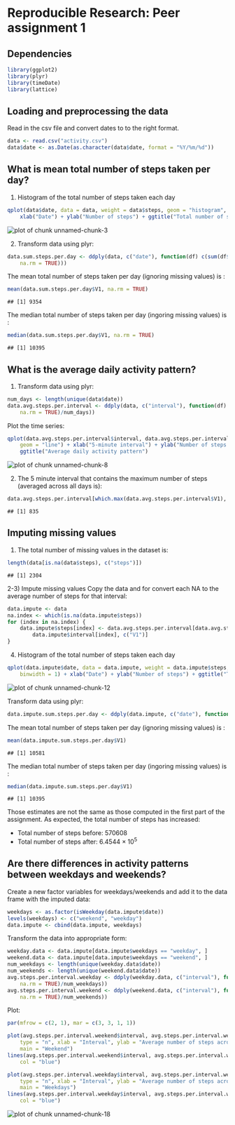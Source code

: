 Reproducible Research: Peer assignment 1
========================================================

## Dependencies

```r
library(ggplot2)
library(plyr)
library(timeDate)
library(lattice)
```


## Loading and preprocessing the data

Read in the csv file and convert dates to to the right format.

```r
data <- read.csv("activity.csv")
data$date <- as.Date(as.character(data$date, format = "%Y/%m/%d"))
```


## What is mean total number of steps taken per day?

1) Histogram of the total number of steps taken each day

```r
qplot(data$date, data = data, weight = data$steps, geom = "histogram", binwidth = 1) + 
    xlab("Date") + ylab("Number of steps") + ggtitle("Total number of steps per day")
```

![plot of chunk unnamed-chunk-3](figure/unnamed-chunk-3.png) 


2) Transform data using plyr:

```r
data.sum.steps.per.day <- ddply(data, c("date"), function(df) c(sum(df$steps, 
    na.rm = TRUE)))
```


The mean total number of steps taken per day (ignoring missing values) is :

```r
mean(data.sum.steps.per.day$V1, na.rm = TRUE)
```

```
## [1] 9354
```

The median total number of steps taken per day (ingoring missing values) is : 

```r
median(data.sum.steps.per.day$V1, na.rm = TRUE)
```

```
## [1] 10395
```


## What is the average daily activity pattern?

1) Transform data using plyr:

```r
num_days <- length(unique(data$date))
data.avg.steps.per.interval <- ddply(data, c("interval"), function(df) c(sum(df$steps, 
    na.rm = TRUE)/num_days))
```


Plot the time series:

```r
qplot(data.avg.steps.per.interval$interval, data.avg.steps.per.interval$V1, 
    geom = "line") + xlab("5-minute interval") + ylab("Number of steps averaged across all days") + 
    ggtitle("Average daily activity pattern")
```

![plot of chunk unnamed-chunk-8](figure/unnamed-chunk-8.png) 


2) The 5 minute interval that contains the maximum number of steps (averaged across all days is):

```r
data.avg.steps.per.interval[which.max(data.avg.steps.per.interval$V1), c("interval")]
```

```
## [1] 835
```


## Imputing missing values

1) The total number of missing values in the dataset is:

```r
length(data[is.na(data$steps), c("steps")])
```

```
## [1] 2304
```


2-3) Impute missing values
Copy the data and for convert each NA to the average number of steps for that interval:

```r
data.impute <- data
na.index <- which(is.na(data.impute$steps))
for (index in na.index) {
    data.impute$steps[index] <- data.avg.steps.per.interval[data.avg.steps.per.interval$interval == 
        data.impute$interval[index], c("V1")]
}
```



4) Histogram of the total number of steps taken each day

```r
qplot(data.impute$date, data = data.impute, weight = data.impute$steps, geom = "histogram", 
    binwidth = 1) + xlab("Date") + ylab("Number of steps") + ggtitle("Total number of steps per day")
```

![plot of chunk unnamed-chunk-12](figure/unnamed-chunk-12.png) 


Transform data using plyr:

```r
data.impute.sum.steps.per.day <- ddply(data.impute, c("date"), function(df) c(sum(df$steps)))
```


The mean total number of steps taken per day (ignoring missing values) is :

```r
mean(data.impute.sum.steps.per.day$V1)
```

```
## [1] 10581
```

The median total number of steps taken per day (ingoring missing values) is : 

```r
median(data.impute.sum.steps.per.day$V1)
```

```
## [1] 10395
```


Those estimates are not the same as those computed in the first part of the assignment.
As expected, the total number of steps has increased:
* Total number of steps before: 570608
* Total number of steps after: 6.4544 &times; 10<sup>5</sup>


## Are there differences in activity patterns between weekdays and weekends?

Create a new factor variables for weekdays/weekends and add it to the data frame with the imputed data:

```r
weekdays <- as.factor(isWeekday(data.impute$date))
levels(weekdays) <- c("weekend", "weekday")
data.impute <- cbind(data.impute, weekdays)
```


Transform the data into appropriate form:

```r
weekday.data <- data.impute[data.impute$weekdays == "weekday", ]
weekend.data <- data.impute[data.impute$weekdays == "weekend", ]
num_weekdays <- length(unique(weekday.data$date))
num_weekends <- length(unique(weekend.data$date))
avg.steps.per.interval.weekday <- ddply(weekday.data, c("interval"), function(df) c(sum(df$steps, 
    na.rm = TRUE)/num_weekdays))
avg.steps.per.interval.weekend <- ddply(weekend.data, c("interval"), function(df) c(sum(df$steps, 
    na.rm = TRUE)/num_weekends))
```


Plot:

```r
par(mfrow = c(2, 1), mar = c(3, 3, 1, 1))

plot(avg.steps.per.interval.weekend$interval, avg.steps.per.interval.weekend$V1, 
    type = "n", xlab = "Interval", ylab = "Average number of steps across all days", 
    main = "Weekend")
lines(avg.steps.per.interval.weekend$interval, avg.steps.per.interval.weekend$V1, 
    col = "blue")

plot(avg.steps.per.interval.weekday$interval, avg.steps.per.interval.weekday$V1, 
    type = "n", xlab = "Interval", ylab = "Average number of steps across all days", 
    main = "Weekdays")
lines(avg.steps.per.interval.weekday$interval, avg.steps.per.interval.weekday$V1, 
    col = "blue")
```

![plot of chunk unnamed-chunk-18](figure/unnamed-chunk-18.png) 

